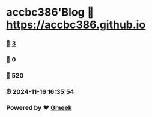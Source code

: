 # accbc386'Blog :link: https://accbc386.github.io 
### :page_facing_up: [3](https://accbc386.github.io/tag.html) 
### :speech_balloon: 0 
### :hibiscus: 520 
### :alarm_clock: 2024-11-16 16:35:54 
### Powered by :heart: [Gmeek](https://github.com/Meekdai/Gmeek)
